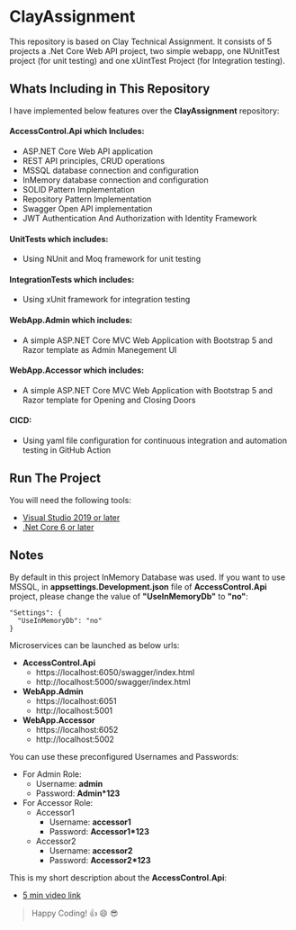 # ClayAssignment
This repository is based on Clay Technical Assignment. It consists of 5 projects a .Net Core Web API project, two simple webapp, one NUnitTest project (for unit testing) and one xUintTest Project (for Integration testing).

## Whats Including in This Repository
I have implemented below features over the **ClayAssignment** repository:

#### AccessControl.Api which Includes: 
* ASP.NET Core Web API application 
* REST API principles, CRUD operations
* MSSQL database connection and configuration
* InMemory database connection and configuration
* SOLID Pattern Implementation
* Repository Pattern Implementation
* Swagger Open API implementation
* JWT Authentication And Authorization with Identity Framework 

#### UnitTests which includes: 
* Using NUnit and Moq framework for unit testing

#### IntegrationTests which includes: 
* Using xUnit framework for integration testing

#### WebApp.Admin which includes: 
* A simple ASP.NET Core MVC Web Application with Bootstrap 5 and Razor template as Admin Manegement UI

#### WebApp.Accessor which includes: 
* A simple ASP.NET Core MVC Web Application with Bootstrap 5 and Razor template for Opening and Closing Doors

#### CICD: 
* Using yaml file configuration for continuous integration and automation testing in GitHub Action

## Run The Project
You will need the following tools:

* [Visual Studio 2019 or later](https://visualstudio.microsoft.com/downloads/)
* [.Net Core 6 or later](https://dotnet.microsoft.com/en-us/download/dotnet/6.0)

## Notes

By default in this project InMemory Database was used. If you want to use MSSQL, in **appsettings.Development.json** file of **AccessControl.Api** project, please change the value of **"UseInMemoryDb"** to **"no"**:
```
"Settings": {
  "UseInMemoryDb": "no"
}
```

Microservices can be launched as below urls:
* **AccessControl.Api**
    - https://localhost:6050/swagger/index.html
    - http://localhost:5000/swagger/index.html
* **WebApp.Admin**
    - https://localhost:6051
    - http://localhost:5001
* **WebApp.Accessor**
    - https://localhost:6052
    - http://localhost:5002

You can use these preconfigured Usernames and Passwords:
* For Admin Role:
    - Username: **admin**
    - Password: **Admin*123**
* For Accessor Role:
    - Accessor1
      - Username: **accessor1**
      - Password: **Accessor1*123**
    - Accessor2
      - Username: **accessor2**
      - Password: **Accessor2*123**
 
 This is my short description about the **AccessControl.Api**:
 * [5 min video link](https://localhost:6051)

> Happy Coding! :thumbsup: :smile: :sunglasses:
